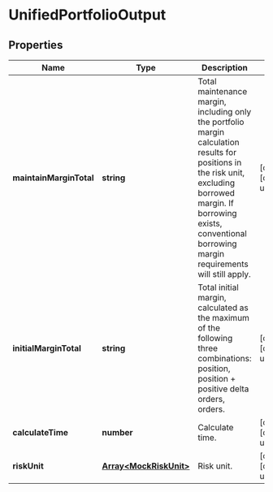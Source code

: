 # UnifiedPortfolioOutput

## Properties

Name | Type | Description | Notes
------------ | ------------- | ------------- | -------------
**maintainMarginTotal** | **string** | Total maintenance margin, including only the portfolio margin calculation results for positions in the risk unit,  excluding borrowed margin. If borrowing exists, conventional borrowing margin requirements will still apply. | [optional] [default to undefined]
**initialMarginTotal** | **string** | Total initial margin, calculated as the maximum of the following three combinations: position,  position + positive delta orders, orders. | [optional] [default to undefined]
**calculateTime** | **number** | Calculate time. | [optional] [default to undefined]
**riskUnit** | [**Array&lt;MockRiskUnit&gt;**](MockRiskUnit.md) | Risk unit. | [optional] [default to undefined]

